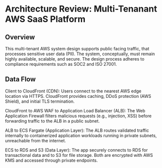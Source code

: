 # Architecture Review: Multi-Tenanant AWS SaaS Platform

## Overview
This multi-tenant AWS system design supports public facing traffic, that processes sensitive user data (PII). The system, conceptually, must remain highly available, scalable, and secure. The design process adheres to compliance requirements such as SOC2 and ISO 27001.

## Data Flow
Client to CloudFront (CDN):
Users connect to the nearest AWS edge location via HTTPS. CloudFront provides caching, DDoS protection (AWS Shield), and initial TLS termination.

CloudFront to AWS WAF to Application Load Balancer (ALB):
The Web Application Firewall filters malicious requests (e.g., injection, XSS) before forwarding traffic to the ALB in a public subnet.

ALB to ECS Fargate (Application Layer):
The ALB routes validated traffic internally to containerized application workloads running in private subnets, unreachable from the internet.

ECS to RDS and S3 (Data Layer):
The app securely connects to RDS for transactional data and to S3 for file storage. Both are encrypted with AWS KMS and accessed through private endpoints.
